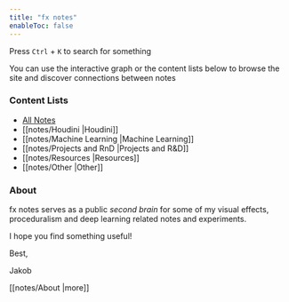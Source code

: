 ```yaml
---
title: "fx notes"
enableToc: false
---
```


Press `Ctrl` + `K` to search for something 

You can use the interactive graph or the content lists below to browse the site and discover connections between notes

### Content Lists
- [All Notes](/notes)
- [[notes/Houdini |Houdini]]
- [[notes/Machine Learning |Machine Learning]]
- [[notes/Projects and RnD |Projects and R&D]]
- [[notes/Resources |Resources]]
- [[notes/Other |Other]]

### About 
fx notes serves as a public *second brain* for some of my visual effects, proceduralism and deep learning related notes and experiments.

I hope you find something useful!

Best,

Jakob

[[notes/About |more]]



